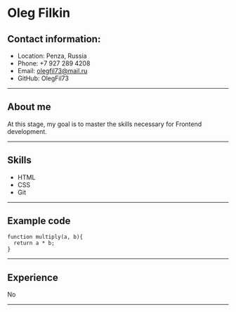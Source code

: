 # Oleg Filkin

## Contact information:
* Location: Penza, Russia
* Phone: +7 927 289 4208
* Email: olegfil73@mail.ru
* GitHub: OlegFil73
***
## About me
At this stage, my goal is to master the skills necessary for Frontend development.
***
## Skills
* HTML
* CSS
* Git
***

## Example code
```
function multiply(a, b){
  return a * b;
}
```
***

## Experience
No
***